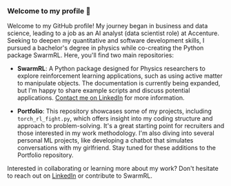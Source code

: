 ### Welcome to my profile 👋

Welcome to my GitHub profile! My journey began in business and data science, leading to a job as an AI analyst (data scientist role) at Accenture. Seeking to deepen my quantitative and software development skills, I pursued a bachelor's degree in physics while co-creating the Python package SwarmRL. Here, you'll find two main repositories:

- **SwarmRL**: A Python package designed for Physics researchers to explore reinforcement learning applications, such as using active matter to manipulate objects. The documentation is currently being expanded, but I'm happy to share example scripts and discuss potential applications. [Contact me on LinkedIn](https://www.linkedin.com/in/tobiasmerkt1) for more information.

- **Portfolio**: This repository showcases some of my projects, including `torch_rl_fight.py`, which offers insight into my coding structure and approach to problem-solving. It's a great starting point for recruiters and those interested in my work methodology. I'm also diving into several personal ML projects, like developing a chatbot that simulates conversations with my girlfriend. Stay tuned for these additions to the Portfolio repository.

Interested in collaborating or learning more about my work? Don't hesitate to reach out on [LinkedIn](https://www.linkedin.com/in/tobiasmerkt1) or contribute to SwarmRL.
